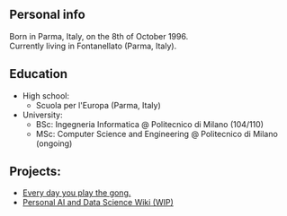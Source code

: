 ## Personal info

Born in Parma, Italy, on the 8th of October 1996.<br/>
Currently living in Fontanellato (Parma, Italy).

## Education

* High school:
  * Scuola per l'Europa (Parma, Italy)
* University:
  * BSc: Ingegneria Informatica @ Politecnico di Milano (104/110)
  * MSc: Computer Science and Engineering @ Politecnico di Milano (ongoing)

## Projects:

* [Every day you play the gong.](./Every-day-you-play-the-gong)
* [Personal AI and Data Science Wiki (WIP)](./AI-Wiki/)
